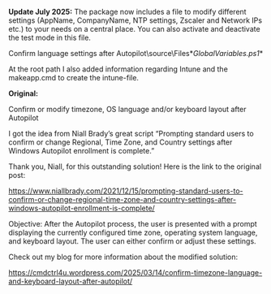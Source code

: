 **Update July 2025:** The package now includes a file to modify different settings (AppName, CompanyName, NTP settings, Zscaler and Network IPs etc.) to your needs on a central place. You can also activate and deactivate the test mode in this file.

Confirm language settings after Autopilot\source\Files\**GlobalVariables.ps1**

At the root path I also added information regarding Intune and the makeapp.cmd to create the intune-file.

**Original:**

Confirm or modify timezone, OS language and/or keyboard layout after Autopilot

I got the idea from Niall Brady’s great script “Prompting standard users to confirm or change Regional, Time Zone, and Country settings after Windows Autopilot enrollment is complete.”

Thank you, Niall, for this outstanding solution! Here is the link to the original post:

https://www.niallbrady.com/2021/12/15/prompting-standard-users-to-confirm-or-change-regional-time-zone-and-country-settings-after-windows-autopilot-enrollment-is-complete/

Objective: After the Autopilot process, the user is presented with a prompt displaying the currently configured time zone, operating system language, and keyboard layout. The user can either confirm or adjust these settings.

Check out my blog for more information about the modified solution:

https://cmdctrl4u.wordpress.com/2025/03/14/confirm-timezone-language-and-keyboard-layout-after-autopilot/
